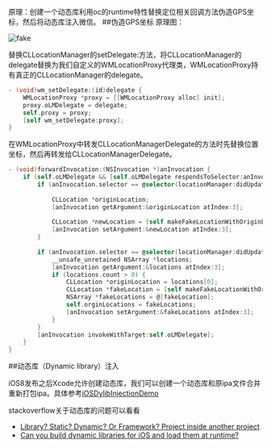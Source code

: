 原理：创建一个动态库利用oc的runtime特性替换定位相关回调方法伪造GPS坐标，然后将动态库注入微信。
##伪造GPS坐标
原理图：

![fake](http://cloay.com/images/fake.jpg)

替换CLLocationManager的setDelegate:方法，将CLLocationManager的delegate替换为我们自定义的WMLocationProxy代理类，WMLocationProxy持有真正的CLLocationManager的delegate。

```objective-c
- (void)wm_setDelegate:(id)delegate {
    WMLocationProxy *proxy = [[WMLocationProxy alloc] init];
    proxy.oLMDelegate = delegate;
    self.proxy = proxy;
    [self wm_setDelegate:proxy];
}

```
<!-- more -->
在WMLocationProxy中转发CLLocationManagerDelegate的方法时先替换位置坐标，然后再转发给CLLocationManagerDelegate。

```objective-c
- (void)forwardInvocation:(NSInvocation *)anInvocation {
    if (self.oLMDelegate && [self.oLMDelegate respondsToSelector:anInvocation.selector]) {
        if (anInvocation.selector == @selector(locationManager:didUpdateToLocation:fromLocation:)) {
            
            CLLocation *originLocation;
            [anInvocation getArgument:&originLocation atIndex:3];
            
            CLLocation *newLocation = [self makeFakeLocationWithOriginLocation:originLocation];
            [anInvocation setArgument:&newLocation atIndex:3];
        }
        
        if (anInvocation.selector == @selector(locationManager:didUpdateLocations:)) {
            __unsafe_unretained NSArray *locations;
            [anInvocation getArgument:&locations atIndex:3];
            if (locations.count > 0) {
                CLLocation *originLocation = locations[0];
                CLLocation *fakeLocation = [self makeFakeLocationWithOriginLocation:originLocation];
                NSArray *fakeLocations = @[fakeLocation];
                self.orginLocations = fakeLocations;
                [anInvocation setArgument:&fakeLocations atIndex:3];
            }
        }
        [anInvocation invokeWithTarget:self.oLMDelegate];
    }
}
```

##动态库（Dynamic library）注入

iOS8发布之后Xcode允许创建动态库，我们可以创建一个动态库和原ipa文件合并重新打包ipa。具体参考[iOSDylibInjectionDemo](https://github.com/depoon/iOSDylibInjectionDemo)

stackoverflow关于动态库的问题可以看看

* [Library? Static? Dynamic? Or Framework? Project inside another project](http://stackoverflow.com/questions/15331056/library-static-dynamic-or-framework-project-inside-another-project)
* [Can you build dynamic libraries for iOS and load them at runtime?](https://stackoverflow.com/questions/4733847/can-you-build-dynamic-libraries-for-ios-and-load-them-at-runtime)

<br>
<br>
